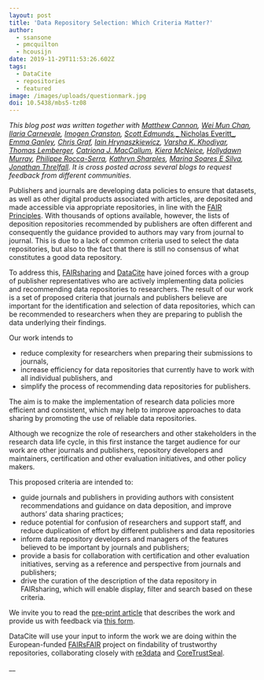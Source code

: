 ```yaml
---
layout: post
title: 'Data Repository Selection: Which Criteria Matter?'
author:
  - ssansone
  - pmcquilton
  - hcousijn
date: 2019-11-29T11:53:26.602Z
tags:
  - DataCite
  - repositories
  - featured
image: /images/uploads/questionmark.jpg
doi: 10.5438/mbs5-tz08
---
```

_This blog post was written together with _[_Matthew Cannon_](https://orcid.org/0000-0002-1496-8392)_, _[_Wei Mun Chan_](https://orcid.org/0000-0002-9971-813X)_, _[_Ilaria Carnevale_](https://orcid.org/0000-0001-8509-0495)_, _[_Imogen Cranston_](https://orcid.org/0000-0002-7134-499X)_, _[_Scott Edmunds_](https://orcid.org/0000-0001-6444-1436)_,_[_ Nicholas Everitt_](https://orcid.org/0000-0001-8343-8910)_, _[_Emma Ganley_](https://orcid.org/0000-0002-2557-6204)_, _[_Chris Graf_](https://orcid.org/0000-0002-4699-4333)_, _[_Iain Hrynaszkiewicz_](https://orcid.org/0000-0002-9673-5559)_, _[_Varsha K. Khodiyar_](https://orcid.org/0000-0002-2743-6918)_, _[_Thomas Lemberger_](https://orcid.org/0000-0002-2499-4025)_, _[_Catriona J. MacCallum_](https://orcid.org/0000-0001-9623-2225)_, _[_Kiera McNeice_](https://orcid.org/0000-0003-2839-4067)_, _[_Hollydawn Murray_](https://orcid.org/0000-0002-8243-2493)_, _[_Philippe Rocca-Serra_](https://orcid.org/0000-0001-9853-5668)_, _[_Kathryn Sharples_](https://orcid.org/0000-0003-2809-6828)_, _[_Marina Soares E Silva_](https://orcid.org/0000-0001-9530-627X)_, _[_Jonathan Threlfall_](https://orcid.org/0000-0001-8599-4320)_. It is cross posted across several blogs to request feedback from different communities._

Publishers and journals are developing data policies to ensure that datasets, as well as other digital products associated with articles, are deposited and made accessible via appropriate repositories, in line with the [FAIR Principles](https://doi.org/10.1038/sdata.2016.18).  With thousands of options available, however, the lists of deposition repositories recommended by publishers are often different and consequently the guidance provided to authors may vary from journal to journal. This is due to a lack of common criteria used to select the data repositories, but also to the fact that there is still no consensus of what constitutes a good data repository. 

To address this, [FAIRsharing](https://fairsharing.org/) and [DataCite](https://datacite.org/) have joined forces with a group of publisher representatives who are actively implementing data policies and recommending data repositories to researchers. The result of our work is a set of proposed criteria that journals and publishers believe are important for the identification and selection of data repositories, which can be recommended to researchers when they are preparing to publish the data underlying their findings. 

Our work intends to 

* reduce complexity for researchers when preparing their submissions to journals, 
* increase efficiency for data repositories that currently have to work with all individual publishers, and
* simplify the process of recommending data repositories for publishers.  

The aim is to make the implementation of research data policies more efficient and consistent, which may help to improve approaches to data sharing by promoting the use of reliable data repositories. 

Although we recognize the role of researchers and other stakeholders in the research data life cycle, in this first instance the target audience for our work are other journals and publishers, repository developers and maintainers, certification and other evaluation initiatives, and other policy makers.  

This proposed criteria are intended to:

* guide journals and publishers in providing authors with consistent recommendations and guidance on data deposition, and improve authors’ data sharing practices;
* reduce potential for confusion of researchers and support staff, and reduce duplication of effort by different publishers and data repositories
* inform data repository developers and managers of the features believed to be important by journals and publishers;
* provide a basis for collaboration with certification and other evaluation initiatives, serving as a reference and perspective from journals and publishers;
* drive the curation of the description of the data repository in FAIRsharing, which will enable display, filter and search based on these criteria.

We invite you to read the [pre-print article](https://osf.io/m2bce/) that describes the work and provide us with feedback via [this form](https://tinyurl.com/RepoCriteriaFeedback). 

DataCite will use your input to inform the work we are doing within the European-funded [FAIRsFAIR](https://www.fairsfair.eu/) project on findability of trustworthy repositories, collaborating closely with [re3data](https://www.re3data.org/) and [CoreTrustSeal](https://www.coretrustseal.org/). 

__
